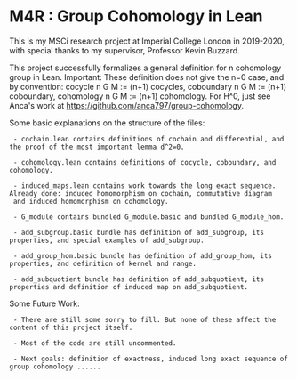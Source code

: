 # M4R : Group Cohomology in Lean

This is my MSCi research project at Imperial College London in 2019-2020, with special thanks to my supervisor, Professor Kevin Buzzard.

This project successfully formalizes a general definition for n cohomology group in Lean. 
Important: These definition does not give the n=0 case, and by convention: cocycle n G M := (n+1) cocycles, coboundary n G M := (n+1) coboundary, cohomology n G M := (n+1) cohomology. For H^0, just see Anca's work at https://github.com/anca797/group-cohomology.  

Some basic explanations on the structure of the files:

     - cochain.lean contains definitions of cochain and differential, and the proof of the most important lemma d^2=0. 

     - cohomology.lean contains definitions of cocycle, coboundary, and cohomology. 
     
     - induced_maps.lean contains work towards the long exact sequence. Already done: induced homomorphism on cochain, commutative diagram
     and induced homomorphism on cohomology. 
     
     - G_module contains bundled G_module.basic and bundled G_module_hom. 
     
     - add_subgroup.basic bundle has definition of add_subgroup, its properties, and special examples of add_subgroup.
     
     - add_group_hom.basic bundle has definition of add_group_hom, its properties, and definition of kernel and range.
     
     - add_subquotient bundle has definition of add_subquotient, its properties and definition of induced map on add_subquotient.


Some Future Work: 

     - There are still some sorry to fill. But none of these affect the content of this project itself.
     
     - Most of the code are still uncommented. 
     
     - Next goals: definition of exactness, induced long exact sequence of group cohomology ......
